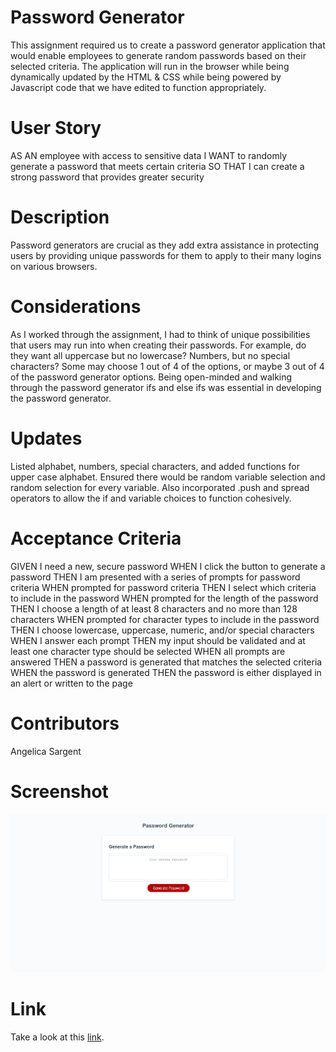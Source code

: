 # Password Generator

This assignment required us to create a password generator application that would enable employees to generate random passwords based on their selected criteria. The application will run in the browser while being dynamically updated by the HTML & CSS while being powered by Javascript code that we have edited to function appropriately.

# User Story

AS AN employee with access to sensitive data
I WANT to randomly generate a password that meets certain criteria
SO THAT I can create a strong password that provides greater security

# Description

Password generators are crucial as they add extra assistance in protecting users by providing unique passwords for them to apply to their many logins on various browsers.

# Considerations

As I worked through the assignment, I had to think of unique possibilities that users may run into when creating their passwords. For example, do they want all uppercase but no lowercase? Numbers, but no special characters? Some may choose 1 out of 4 of the options, or maybe 3 out of 4 of the password generator options. Being open-minded and walking through the password generator ifs and else ifs was essential in developing the password generator.

# Updates

Listed alphabet, numbers, special characters, and added functions for upper case alphabet. Ensured there would be random variable selection and random selection for every variable. Also incorporated .push and spread operators to allow the if and variable choices to function cohesively.

# Acceptance Criteria

GIVEN I need a new, secure password
WHEN I click the button to generate a password
THEN I am presented with a series of prompts for password criteria
WHEN prompted for password criteria
THEN I select which criteria to include in the password
WHEN prompted for the length of the password
THEN I choose a length of at least 8 characters and no more than 128 characters
WHEN prompted for character types to include in the password
THEN I choose lowercase, uppercase, numeric, and/or special characters
WHEN I answer each prompt
THEN my input should be validated and at least one character type should be selected
WHEN all prompts are answered
THEN a password is generated that matches the selected criteria
WHEN the password is generated
THEN the password is either displayed in an alert or written to the page

# Contributors

Angelica Sargent

# Screenshot
![Screenshot](./assets/images/Screenshot1.png)

# Link
Take a look at this [link](https://agraysargent.github.io/password-generator/).